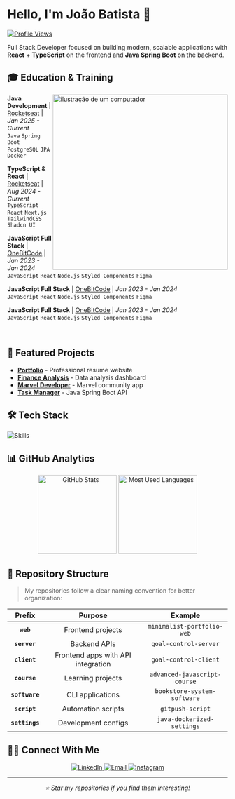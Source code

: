 # Hello, I'm João Batista 👋

[![Profile Views](https://komarev.com/ghpvc/?username=Cardosofiles&color=0969da&style=flat-square)](https://github.com/Cardosofiles)

Full Stack Developer focused on building modern, scalable applications with **React** + **TypeScript** on the frontend and **Java Spring Boot** on the backend.

## 🎓 Education & Training

<div align="left">
<img src="https://raw.githubusercontent.com/MicaelliMedeiros/micaellimedeiros/master/image/computer-illustration.png" alt="ilustração de um computador" min-width="400px" max-width="400px" width="400px" align="right">

**Java Development** | [Rocketseat](https://rocketseat.com.br/) | _Jan 2025 - Current_  
`Java` `Spring Boot` `PostgreSQL` `JPA` `Docker`

**TypeScript & React** | [Rocketseat](https://rocketseat.com.br/) | _Aug 2024 - Current_  
`TypeScript` `React` `Next.js` `TailwindCSS` `Shadcn UI`

**JavaScript Full Stack** | [OneBitCode](https://onebitcode.com/javascript) | _Jan 2023 - Jan 2024_  
`JavaScript` `React` `Node.js` `Styled Components` `Figma`

**JavaScript Full Stack** | [OneBitCode](https://onebitcode.com/javascript) | _Jan 2023 - Jan 2024_  
`JavaScript` `React` `Node.js` `Styled Components` `Figma`

**JavaScript Full Stack** | [OneBitCode](https://onebitcode.com/javascript) | _Jan 2023 - Jan 2024_  
`JavaScript` `React` `Node.js` `Styled Components` `Figma`

</div>

<br clear="both"/>

## 🚀 Featured Projects

- [**Portfolio**](https://cardosofiles.dev/) - Professional resume website
- [**Finance Analysis**](https://finance-analysis-client.vercel.app/) - Data analysis dashboard
- [**Marvel Developer**](https://marvel-community-client.vercel.app/) - Marvel community app
- [**Task Manager**](https://github.com/Cardosofiles/task-manager-server) - Java Spring Boot API

## 🛠 Tech Stack

![Skills](https://skillicons.dev/icons?i=typescript,javascript,java,spring,react,nextjs,nodejs,tailwind,postgres,mongodb,prisma,docker,git,github,figma,vscode&perline=16)

## 📊 GitHub Analytics

<div align="center">
  <img height="180em" src="https://github-readme-stats.vercel.app/api?username=cardosofiles&show_icons=true&theme=dark&hide_border=true&bg_color=0d1117&title_color=58a6ff&icon_color=58a6ff&text_color=c9d1d9&card_width=400" alt="GitHub Stats"/>
  <img height="180em" src="https://github-readme-stats.vercel.app/api/top-langs/?username=cardosofiles&layout=compact&theme=dark&hide_border=true&bg_color=0d1117&title_color=58a6ff&text_color=c9d1d9&card_width=400" alt="Most Used Languages"/>
</div>

## 📂 Repository Structure

> My repositories follow a clear naming convention for better organization:

<div align="center">

|     Prefix     |              Purpose               |           Example            |
| :------------: | :--------------------------------: | :--------------------------: |
|   **`web`**    |         Frontend projects          |  `minimalist-portfolio-web`  |
|  **`server`**  |            Backend APIs            |    `goal-control-server`     |
|  **`client`**  | Frontend apps with API integration |    `goal-control-client`     |
|  **`course`**  |         Learning projects          | `advanced-javascript-course` |
| **`software`** |          CLI applications          | `bookstore-system-software`  |
|  **`script`**  |         Automation scripts         |       `gitpush-script`       |
| **`settings`** |        Development configs         |  `java-dockerized-settings`  |

</div>

## 👨‍💻 Connect With Me

<div align="center">
  <a href="https://www.linkedin.com/in/joão-batista-2b0442268">
    <img src="https://img.shields.io/badge/LinkedIn-0077B5?style=for-the-badge&logo=linkedin&logoColor=white" alt="LinkedIn"/>
  </a>
  <a href="mailto:cardosofiles@outlook.com">
    <img src="https://img.shields.io/badge/Email-D14836?style=for-the-badge&logo=microsoft-outlook&logoColor=white" alt="Email"/>
  </a>
  <a href="https://www.instagram.com/joaobaatissta/">
    <img src="https://img.shields.io/badge/Instagram-E4405F?style=for-the-badge&logo=instagram&logoColor=white" alt="Instagram"/>
  </a>
</div>

---

<div align="center">
  <i>⭐ Star my repositories if you find them interesting!</i>
</div>
